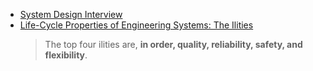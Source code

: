 

 - [System Design Interview](https://www.youtube.com/channel/UC9vLsnF6QPYuH51njmIooCQ)
 - [Life-Cycle Properties of Engineering Systems: The Ilities](http://strategic.mit.edu/docs/es_book_004_proof.pdf)
   > The top four ilities are, **in order, quality, reliability, safety, and flexibility**. 
<!--stackedit_data:
eyJoaXN0b3J5IjpbLTYwOTg4NDMyLDIxNDQ2OTY1MTJdfQ==
-->